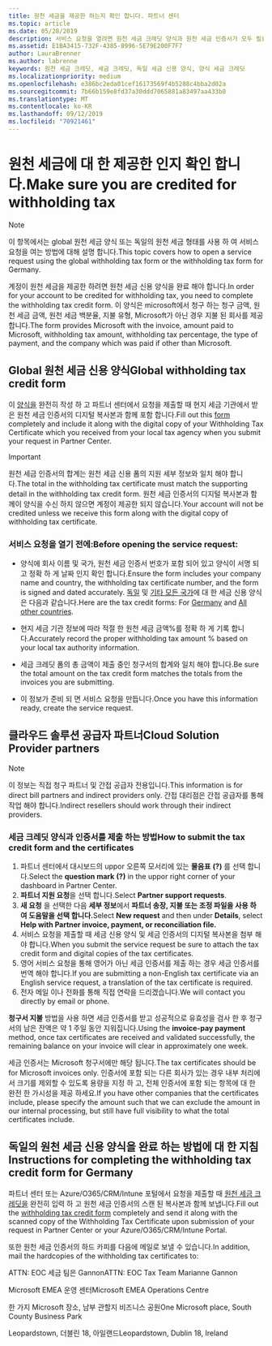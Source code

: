 ```yaml
---
title: 원천 세금을 제공한 하는지 확인 합니다. 파트너 센터
ms.topic: article
ms.date: 05/28/2019
description: 서비스 요청을 열려면 원천 세금 크레딧 양식과 원천 세금 인증서가 모두 필요 합니다.
ms.assetid: E1BA3415-732F-4385-8996-5E79E200F7F7
author: LauraBrenner
ms.author: labrenne
keywords: 원천 세금 크레딧, 세금 크레딧, 독일 세금 신용 양식, 양식 세금 크레딧
ms.localizationpriority: medium
ms.openlocfilehash: e386bc2eda01cef16173569f4b5288c4bba2d02a
ms.sourcegitcommit: 7b66b159e8fd37a30ddd7065881a83497aa433b0
ms.translationtype: MT
ms.contentlocale: ko-KR
ms.lasthandoff: 09/12/2019
ms.locfileid: "70921461"
---
```

# <a name="make-sure-you-are-credited-for-withholding-tax"></a><span data-ttu-id="7a213-104">원천 세금에 대 한 제공한 인지 확인 합니다.</span><span class="sxs-lookup"><span data-stu-id="7a213-104">Make sure you are credited for withholding tax</span></span>

>[!Note]
><span data-ttu-id="7a213-105">이 항목에서는 global 원천 세금 양식 또는 독일의 원천 세금 형태를 사용 하 여 서비스 요청을 여는 방법에 대해 설명 합니다.</span><span class="sxs-lookup"><span data-stu-id="7a213-105">This topic covers how to open a service request using the global withholding tax form or the withholding tax form for Germany.</span></span>

<span data-ttu-id="7a213-106">계정이 원천 세금을 제공한 하려면 원천 세금 신용 양식을 완료 해야 합니다.</span><span class="sxs-lookup"><span data-stu-id="7a213-106">In order for your account to be credited for withholding tax, you need to complete the withholding tax credit form.</span></span> <span data-ttu-id="7a213-107">이 양식은 microsoft에서 청구 하는 청구 금액, 원천 세금 금액, 원천 세금 백분율, 지불 유형, Microsoft가 아닌 경우 지불 된 회사를 제공 합니다.</span><span class="sxs-lookup"><span data-stu-id="7a213-107">The form provides Microsoft with the invoice, amount paid to Microsoft, withholding tax amount, withholding tax percentage, the type of payment, and the company which was paid if other than Microsoft.</span></span>  

## <a name="global-withholding-tax-credit-form"></a><span data-ttu-id="7a213-108">Global 원천 세금 신용 양식</span><span class="sxs-lookup"><span data-stu-id="7a213-108">Global withholding tax credit form</span></span>

<span data-ttu-id="7a213-109">이 [양식을](https://query.prod.cms.rt.microsoft.com/cms/api/am/binary/RE30311) 완전히 작성 하 고 파트너 센터에서 요청을 제출할 때 현지 세금 기관에서 받은 원천 세금 인증서의 디지털 복사본과 함께 포함 합니다.</span><span class="sxs-lookup"><span data-stu-id="7a213-109">Fill out this [form](https://query.prod.cms.rt.microsoft.com/cms/api/am/binary/RE30311) completely and include it along with the digital copy of your Withholding Tax Certificate which you received from your local tax agency when you submit your request in Partner Center.</span></span>
>[!IMPORTANT]
><span data-ttu-id="7a213-110">원천 세금 인증서의 합계는 원천 세금 신용 폼의 지원 세부 정보와 일치 해야 합니다.</span><span class="sxs-lookup"><span data-stu-id="7a213-110">The total in the withholding tax certificate must match the supporting detail in the withholding tax credit form.</span></span> <span data-ttu-id="7a213-111">원천 세금 인증서의 디지털 복사본과 함께이 양식을 수신 하지 않으면 계정이 제공한 되지 않습니다.</span><span class="sxs-lookup"><span data-stu-id="7a213-111">Your account will not be credited unless we receive this form along with the digital copy of withholding tax certificate.</span></span>

### <a name="before-opening-the-service-request"></a><span data-ttu-id="7a213-112">서비스 요청을 열기 전에:</span><span class="sxs-lookup"><span data-stu-id="7a213-112">Before opening the service request:</span></span>

- <span data-ttu-id="7a213-113">양식에 회사 이름 및 국가, 원천 세금 인증서 번호가 포함 되어 있고 양식이 서명 되 고 정확 하 게 날짜 인지 확인 합니다.</span><span class="sxs-lookup"><span data-stu-id="7a213-113">Ensure the form includes your company name and country, the withholding tax certificate number, and the form is signed and dated accurately.</span></span> <span data-ttu-id="7a213-114">[독일](https://query.prod.cms.rt.microsoft.com/cms/api/am/binary/RE305Lo) 및 [기타 모든 국가](https://query.prod.cms.rt.microsoft.com/cms/api/am/binary/RE30311)에 대 한 세금 신용 양식은 다음과 같습니다.</span><span class="sxs-lookup"><span data-stu-id="7a213-114">Here are the tax credit forms: For [Germany](https://query.prod.cms.rt.microsoft.com/cms/api/am/binary/RE305Lo) and [All other countries](https://query.prod.cms.rt.microsoft.com/cms/api/am/binary/RE30311).</span></span>

- <span data-ttu-id="7a213-115">현지 세금 기관 정보에 따라 적절 한 원천 세금 금액%를 정확 하 게 기록 합니다.</span><span class="sxs-lookup"><span data-stu-id="7a213-115">Accurately record the proper withholding tax amount % based on your local tax authority information.</span></span>

- <span data-ttu-id="7a213-116">세금 크레딧 폼의 총 금액이 제출 중인 청구서의 합계와 일치 해야 합니다.</span><span class="sxs-lookup"><span data-stu-id="7a213-116">Be sure the total amount on the tax credit form matches the totals from the invoices you are submitting.</span></span> 

- <span data-ttu-id="7a213-117">이 정보가 준비 되 면 서비스 요청을 만듭니다.</span><span class="sxs-lookup"><span data-stu-id="7a213-117">Once you have this information ready, create the service request.</span></span>

## <a name="cloud-solution-provider-partners"></a><span data-ttu-id="7a213-118">클라우드 솔루션 공급자 파트너</span><span class="sxs-lookup"><span data-stu-id="7a213-118">Cloud Solution Provider partners</span></span>

>[!Note]
><span data-ttu-id="7a213-119">이 정보는 직접 청구 파트너 및 간접 공급자 전용입니다.</span><span class="sxs-lookup"><span data-stu-id="7a213-119">This information is for direct bill partners and indirect providers only.</span></span> <span data-ttu-id="7a213-120">간접 대리점은 간접 공급자를 통해 작업 해야 합니다.</span><span class="sxs-lookup"><span data-stu-id="7a213-120">Indirect resellers should work through their indirect providers.</span></span>

### <a name="how-to-submit-the-tax-credit-form-and-the-certificates"></a><span data-ttu-id="7a213-121">세금 크레딧 양식과 인증서를 제출 하는 방법</span><span class="sxs-lookup"><span data-stu-id="7a213-121">How to submit the tax credit form and the certificates</span></span>

1. <span data-ttu-id="7a213-122">파트너 센터에서 대시보드의 uppor 오른쪽 모서리에 있는 **물음표** **(?)** 를 선택 합니다.</span><span class="sxs-lookup"><span data-stu-id="7a213-122">Select the **question mark** **(?)** in the uppor right corner of your dashboard in Partner Center.</span></span>
2. <span data-ttu-id="7a213-123">**파트너 지원 요청**을 선택 합니다.</span><span class="sxs-lookup"><span data-stu-id="7a213-123">Select **Partner support requests**.</span></span>
3. <span data-ttu-id="7a213-124">**새 요청** 을 선택한 다음 **세부 정보**에서 **파트너 송장, 지불 또는 조정 파일을 사용 하 여 도움말을 선택 합니다.**</span><span class="sxs-lookup"><span data-stu-id="7a213-124">Select **New request** and then under **Details**, select **Help with Partner invoice, payment, or reconciliation file.**</span></span>
4. <span data-ttu-id="7a213-125">서비스 요청을 제출할 때 세금 신용 양식 및 세금 인증서의 디지털 복사본을 첨부 해야 합니다.</span><span class="sxs-lookup"><span data-stu-id="7a213-125">When you submit the service request be sure to attach the tax credit form and digital copies of the tax certificates.</span></span>
5. <span data-ttu-id="7a213-126">영어 서비스 요청을 통해 영어가 아닌 세금 인증서를 제출 하는 경우 세금 인증서를 번역 해야 합니다.</span><span class="sxs-lookup"><span data-stu-id="7a213-126">If you are submitting a non-English tax certificate via an English service request, a translation of the tax certificate is required.</span></span>
6. <span data-ttu-id="7a213-127">전자 메일 이나 전화를 통해 직접 연락을 드리겠습니다.</span><span class="sxs-lookup"><span data-stu-id="7a213-127">We will contact you directly by email or phone.</span></span>

<span data-ttu-id="7a213-128">**청구서 지불** 방법을 사용 하면 세금 인증서를 받고 성공적으로 유효성을 검사 한 후 청구서의 남은 잔액은 약 1 주일 동안 지워집니다.</span><span class="sxs-lookup"><span data-stu-id="7a213-128">Using the **invoice-pay payment** method, once tax certificates are received and validated successfully, the remaining balance on your invoice will clear in approximately one week.</span></span> 

<span data-ttu-id="7a213-129">세금 인증서는 Microsoft 청구서에만 해당 됩니다.</span><span class="sxs-lookup"><span data-stu-id="7a213-129">The tax certificates should be for Microsoft invoices only.</span></span> <span data-ttu-id="7a213-130">인증서에 포함 되는 다른 회사가 있는 경우 내부 처리에서 크기를 제외할 수 있도록 용량을 지정 하 고, 전체 인증서에 포함 되는 항목에 대 한 완전 한 가시성을 제공 하세요.</span><span class="sxs-lookup"><span data-stu-id="7a213-130">If you have other companies that the certificates include, please specify the amount such that we can exclude the amount in our internal processing, but still have full visibility to what the total certificates include.</span></span> 

## <a name="instructions-for-completing-the-withholding-tax-credit-form-for-germany"></a><span data-ttu-id="7a213-131">독일의 원천 세금 신용 양식을 완료 하는 방법에 대 한 지침</span><span class="sxs-lookup"><span data-stu-id="7a213-131">Instructions for completing the withholding tax credit form for Germany</span></span>

<span data-ttu-id="7a213-132">파트너 센터 또는 Azure/O365/CRM/Intune 포털에서 요청을 제출할 때 [원천 세금 크레딧을](https://query.prod.cms.rt.microsoft.com/cms/api/am/binary/RE305Lo) 완전히 입력 하 고 원천 세금 인증서의 스캔 된 복사본과 함께 보냅니다.</span><span class="sxs-lookup"><span data-stu-id="7a213-132">Fill out the [withholding tax credit form](https://query.prod.cms.rt.microsoft.com/cms/api/am/binary/RE305Lo) completely and send it along with the scanned copy of the Withholding Tax Certificate upon submission of your request in Partner Center or your Azure/O365/CRM/Intune Portal.</span></span> 

<span data-ttu-id="7a213-133">또한 원천 세금 인증서의 하드 카피를 다음에 메일로 보낼 수 있습니다.</span><span class="sxs-lookup"><span data-stu-id="7a213-133">In addition, mail the hardcopies of the withholding tax certificates to:</span></span>

<span data-ttu-id="7a213-134">ATTN: EOC 세금 팀은 Gannon</span><span class="sxs-lookup"><span data-stu-id="7a213-134">ATTN: EOC Tax Team Marianne Gannon</span></span>

<span data-ttu-id="7a213-135">Microsoft EMEA 운영 센터</span><span class="sxs-lookup"><span data-stu-id="7a213-135">Microsoft EMEA Operations Centre</span></span>

<span data-ttu-id="7a213-136">한 가지 Microsoft 장소, 남부 관할지 비즈니스 공원</span><span class="sxs-lookup"><span data-stu-id="7a213-136">One Microsoft place, South County Business Park</span></span>

<span data-ttu-id="7a213-137">Leopardstown, 더블린 18, 아일랜드</span><span class="sxs-lookup"><span data-stu-id="7a213-137">Leopardstown, Dublin 18, Ireland</span></span>
